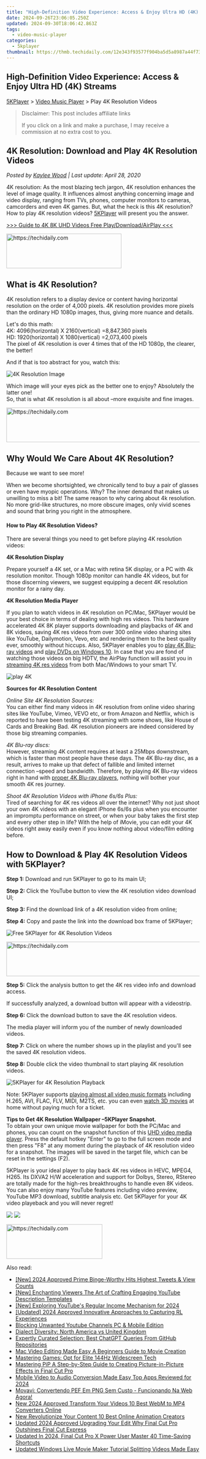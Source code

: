```yaml
---
title: "High-Definition Video Experience: Access & Enjoy Ultra HD (4K) Streams"
date: 2024-09-26T23:06:05.250Z
updated: 2024-09-30T18:06:42.863Z
tags:
  - video-music-player
categories:
  - 5kplayer
thumbnail: https://thmb.techidaily.com/12e343f93577f904ba5d5a8987a44f73ad92d686083b4e65611b76c354c55e2c.jpg
---
```


## High-Definition Video Experience: Access & Enjoy Ultra HD (4K) Streams

[5KPlayer](https://tools.techidaily.com/5kplayer/products/) \> [Video Music Player](https://tools.techidaily.com/5kplayer/video-music-player/) \> Play 4K Resolution Videos

>  Disclaimer: This post includes affiliate links
>
>  If you click on a link and make a purchase, I may receive a commission at no extra cost to you.
>

## 4K Resolution: Download and Play 4K Resolution Videos

 _Posted by [Kaylee Wood](https://www.quora.com/profile/Amanda-Hu-21) | Last update: April 28, 2020_

4K resolution: As the most blazing tech jargon, 4K resolution enhances the level of image quality. It influences almost anything concerning image and video display, ranging from TVs, phones, computer monitors to cameras, camcorders and even 4K games. But, what the heck is this 4K resolution? How to play 4K resolution videos? [5KPlayer](https://tools.techidaily.com/5kplayer/products/) will present you the answer.

[\>>> Guide to 4K 8K UHD Videos Free Play/Download/AirPlay <<<](https://tools.techidaily.com/5kplayer/video-music-player/)

<!-- affiliate ads begin -->
<a href="https://aligracehair.sjv.io/c/5597632/1997717/19272" target="_top" id="1997717">
  <img src="//a.impactradius-go.com/display-ad/19272-1997717" border="0" alt="https://techidaily.com" width="300" height="90"/>
</a>
<img height="0" width="0" src="https://aligracehair.sjv.io/i/5597632/1997717/19272" style="position:absolute;visibility:hidden;" border="0" />
<!-- affiliate ads end -->

## What is 4K Resolution?

4K resolution refers to a display device or content having horizontal resolution on the order of 4,000 pixels. 4K resolution provides more pixels than the ordinary HD 1080p images, thus, giving more nuance and details.

Let's do this math:   
 4K: 4096(horizontal) X 2160(vertical) =8,847,360 pixels  
 HD: 1920(horizontal) X 1080(vertical) =2,073,400 pixels  
 The pixel of 4K resolution is over 4 times that of the HD 1080p, the clearer, the better!

And if that is too abstract for you, watch this:

![4K Resolution Image](https://www.5kplayer.com/video-music-player/img/5kp-4k-ultra-hd-zjy.jpg) 

Which image will your eyes pick as the better one to enjoy? Absolutely the latter one!  
 So, that is what 4K resolution is all about –more exquisite and fine images.

<!-- affiliate ads begin -->
<a href="https://ephamedtechinc.pxf.io/c/5597632/2137206/26400" target="_top" id="2137206">
  <img src="//a.impactradius-go.com/display-ad/26400-2137206" border="0" alt="https://techidaily.com" width="728" height="90"/>
</a>
<img height="0" width="0" src="https://ephamedtechinc.pxf.io/i/5597632/2137206/26400" style="position:absolute;visibility:hidden;" border="0" />
<!-- affiliate ads end -->

## Why Would We Care About 4K Resolution?

Because we want to see more! 

When we become shortsighted, we chronically tend to buy a pair of glasses or even have myopic operations. Why? The inner demand that makes us unwilling to miss a bit! The same reason to why caring about 4k resolution. No more grid-like structures, no more obscure images, only vivid scenes and sound that bring you right in the atmosphere. 

#### **How to Play 4K Resolution Videos?**

There are several things you need to get before playing 4K resolution videos:

**4K Resolution Display**

Prepare yourself a 4K set, or a Mac with retina 5K display, or a PC with 4k resolution monitor. Though 1080p monitor can handle 4K videos, but for those discerning viewers, we suggest equipping a decent 4K resolution monitor for a rainy day. 

**4K Resolution Media Player**

If you plan to watch videos in 4K resolution on PC/Mac, 5KPlayer would be your best choice in terms of dealing with high res videos. This hardware accelerated 4K 8K player supports downloading and playbacks of 4K and 8K videos, saving 4K res videos from over 300 online video sharing sites like YouTube, Dailymotion, Vevo, etc and rendering them to the best quality ever, smoothly without hiccups. Also, 5KPlayer enables you to [play 4K Blu-ray videos](https://tools.techidaily.com/5kplayer/video-music-player/) and [play DVDs on Windows 10](https://tools.techidaily.com/5kplayer/video-music-player/). In case that you are fond of watching those videos on big HDTV, the AirPlay function will assist you in [streaming 4K res videos](https://tools.techidaily.com/5kplayer/airplay/) from both Mac/Windows to your smart TV. 

![play 4K](https://www.5kplayer.com/video-music-player/../youtube-download/img/5kp-4k-video-downloader-reviews-zjy.jpg) 

**Sources for 4K Resolution Content** 

_Online Site 4K Resolution Sources:_   
You can either find many videos in 4K resolution from online video sharing sites like YouTube, Vimeo, VEVO etc, or from Amazon and Netflix, which is reported to have been testing 4K streaming with some shows, like House of Cards and Breaking Bad. 4K resolution pioneers are indeed considered by those big streaming companies. 

_4K Blu-ray discs:_  
However, streaming 4K content requires at least a 25Mbps downstream, which is faster than most people have these days. The 4K Blu-ray disc, as a result, arrives to make up that defect of fallible and limited internet connection –speed and bandwidth. Therefore, by playing 4K Blu-ray videos right in hand with [proper 4K Blu-ray players](https://tools.techidaily.com/5kplayer/video-music-player/), nothing will bother your smooth 4K res journey.

_Shoot 4K Resolution Videos with iPhone 6s/6s Plus:_  
Tired of searching for 4K res videos all over the internet? Why not just shoot your own 4K videos with an elegant iPhone 6s/6s plus when you encounter an impromptu performance on street, or when your baby takes the first step and every other step in life? With the help of iMovie, you can edit your 4K videos right away easily even if you know nothing about video/film editing before. 

## How to Download & Play 4K Resolution Videos with 5KPlayer?

**Step 1:** Download and run 5KPlayer to go to its main UI;

**Step 2:** Click the YouTube button to view the 4K resolution video download UI;

**Step 3:** Find the download link of a 4K resolution video from online;

**Step 4:** Copy and paste the link into the download box frame of 5KPlayer;

![Free 5KPlayer for 4K Resolution Videos](https://www.5kplayer.com/video-music-player/img/download-8k-movies.jpg) 

<!-- affiliate ads begin -->
<a href="https://imp.i110150.net/c/5597632/924297/11305" target="_top" id="924297">
  <img src="//a.impactradius-go.com/display-ad/11305-924297" border="0" alt="https://techidaily.com" width="728" height="90"/>
</a>
<img height="0" width="0" src="https://imp.i110150.net/i/5597632/924297/11305" style="position:absolute;visibility:hidden;" border="0" />
<!-- affiliate ads end -->

**Step 5:** Click the analysis button to get the 4K res video info and download access.

If successfully analyzed, a download button will appear with a videostrip.

**Step 6:** Click the download button to save the 4K resolution videos.

The media player will inform you of the number of newly downloaded videos. 

**Step 7:** Click on where the number shows up in the playlist and you'll see the saved 4K resolution videos.

**Step 8:** Double click the video thumbnail to start playing 4K resolution videos.

![5KPlayer for 4K Resolution Playback](https://www.5kplayer.com/video-music-player/img/play-8k-movies-on-mac.jpg) 

Note: 5KPlayer supports [playing almost all video music formats](https://tools.techidaily.com/5kplayer/video-music-player/) including H.265, AVI, FLAC, FLV, MIDI, M2TS, etc. you can even [watch 3D movies](https://tools.techidaily.com/5kplayer/video-music-player/) at home without paying much for a ticket. 

**Tips to Get 4K Resolution Wallpaper –5KPlayer Snapshot.**  
To obtain your own unique movie wallpaper for both the PC/Mac and phones, you can count on the snapshot function of this [UHD video media player](https://tools.techidaily.com/5kplayer/video-music-player/). Press the default hotkey "Enter" to go to the full screen mode and then press "F8" at any moment during the playback of 4K resolution video for a snapshot. The images will be saved in the target file, which can be reset in the settings (F2).

5KPlayer is your ideal player to play back 4K res videos in HEVC, MPEG4, H265\. Its DXVA2 H/W acceleration and support for Dolbys, Stereo, RStereo are totally made for the high-res breakthroughs to handle even 8K videos. You can also enjoy many YouTube features including video preview, YouTube MP3 download, subtitle analysis etc. Get 5KPlayer for your 4K video playeback and you will never regret!

[![](https://www.5kplayer.com/video-music-player/../button/freedownwhitewin.png)](https://tools.techidaily.com/5kplayer/products/) [![](https://www.5kplayer.com/video-music-player/../button/freedownbackmac.png)](https://tools.techidaily.com/5kplayer/products/)

<!-- affiliate ads begin -->
<a href="https://aligracehair.sjv.io/c/5597632/2135368/19272" target="_top" id="2135368">
  <img src="//a.impactradius-go.com/display-ad/19272-2135368" border="0" alt="https://techidaily.com" width="250" height="90"/>
</a>
<img height="0" width="0" src="https://aligracehair.sjv.io/i/5597632/2135368/19272" style="position:absolute;visibility:hidden;" border="0" />
<!-- affiliate ads end -->

<ins class="adsbygoogle"
     style="display:block"
     data-ad-format="autorelaxed"
     data-ad-client="ca-pub-7571918770474297"
     data-ad-slot="1223367746"></ins>

<ins class="adsbygoogle"
     style="display:block"
     data-ad-client="ca-pub-7571918770474297"
     data-ad-slot="8358498916"
     data-ad-format="auto"
     data-full-width-responsive="true"></ins>

<span class="atpl-alsoreadstyle">Also read:</span>
<div><ul>
<li><a href="https://twitter-videos.techidaily.com/new-2024-approved-prime-binge-worthy-hits-highest-tweets-and-view-counts/"><u>[New] 2024 Approved Prime Binge-Worthy Hits Highest Tweets & View Counts</u></a></li>
<li><a href="https://youtube-videos.techidaily.com/new-enchanting-viewers-the-art-of-crafting-engaging-youtube-description-templates/"><u>[New] Enchanting Viewers The Art of Crafting Engaging YouTube Description Templates</u></a></li>
<li><a href="https://facebook-record-videos.techidaily.com/new-exploring-youtubes-regular-income-mechanism-for-2024/"><u>[New] Exploring YouTube's Regular Income Mechanism for 2024</u></a></li>
<li><a href="https://screen-video-capture.techidaily.com/updated-2024-approved-innovative-approaches-to-capturing-rl-experiences/"><u>[Updated] 2024 Approved Innovative Approaches to Capturing RL Experiences</u></a></li>
<li><a href="https://youtube-clips.techidaily.com/blocking-unwanted-youtube-channels-pc-and-mobile-edition/"><u>Blocking Unwanted Youtube Channels PC & Mobile Edition</u></a></li>
<li><a href="https://mondly-stories.techidaily.com/dialect-diversity-north-america-vs-united-kingdom/"><u>Dialect Diversity: North America vs United Kingdom</u></a></li>
<li><a href="https://tech-haven.techidaily.com/expertly-curated-selection-best-chatgpt-queries-from-github-repositories/"><u>Expertly Curated Selection: Best ChatGPT Queries From GitHub Repositories</u></a></li>
<li><a href="https://video-ai-editor.techidaily.com/mac-video-editing-made-easy-a-beginners-guide-to-movie-creation/"><u>Mac Video Editing Made Easy A Beginners Guide to Movie Creation</u></a></li>
<li><a href="https://games-able.techidaily.com/mastering-games-opt-for-elite-144hz-widescreen-tech/"><u>Mastering Games: Opt for Elite 144Hz Widescreen Tech</u></a></li>
<li><a href="https://video-ai-editor.techidaily.com/mastering-pip-a-step-by-step-guide-to-creating-picture-in-picture-effects-in-final-cut-pro/"><u>Mastering PiP A Step-by-Step Guide to Creating Picture-in-Picture Effects in Final Cut Pro</u></a></li>
<li><a href="https://video-ai-editor.techidaily.com/mobile-video-to-audio-conversion-made-easy-top-apps-reviewed-for-2024/"><u>Mobile Video to Audio Conversion Made Easy Top Apps Reviewed for 2024</u></a></li>
<li><a href="https://blog-min.techidaily.com/movavi-convertendo-pef-em-png-sem-custo-funcionando-na-web-agora/"><u>Movavi: Convertendo PEF Em PNG Sem Custo - Funcionando Na Web Agora!</u></a></li>
<li><a href="https://video-ai-editor.techidaily.com/new-2024-approved-transform-your-videos-10-best-webm-to-mp4-converters-online/"><u>New 2024 Approved Transform Your Videos 10 Best WebM to MP4 Converters Online</u></a></li>
<li><a href="https://video-ai-editor.techidaily.com/new-revolutionize-your-content-10-best-online-animation-creators/"><u>New Revolutionize Your Content 10 Best Online Animation Creators</u></a></li>
<li><a href="https://video-ai-editor.techidaily.com/updated-2024-approved-upgrading-your-edit-why-final-cut-pro-outshines-final-cut-express/"><u>Updated 2024 Approved Upgrading Your Edit Why Final Cut Pro Outshines Final Cut Express</u></a></li>
<li><a href="https://video-ai-editor.techidaily.com/updated-in-2024-final-cut-pro-x-power-user-master-40-time-saving-shortcuts/"><u>Updated In 2024, Final Cut Pro X Power User Master 40 Time-Saving Shortcuts</u></a></li>
<li><a href="https://video-ai-editor.techidaily.com/updated-windows-live-movie-maker-tutorial-splitting-videos-made-easy/"><u>Updated Windows Live Movie Maker Tutorial Splitting Videos Made Easy</u></a></li>
</ul></div>

